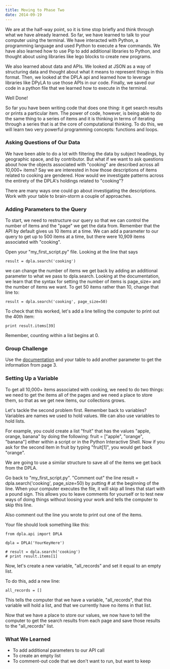 ```yaml
---
title: Moving to Phase Two
date: 2014-09-19
---
```


We are at the half-way point, so it is time stop briefly and think through what we have already learned. So far, we have learned to talk to your computer using the terminal. We have interacted with Python, a programming language and used Python to execute a few commands. We have also learned how to use Pip to add additional libraries to Python, and thought about using libraries like lego blocks to create new programs. 

We also learned about data and APIs. We looked at JSON as a way of structuring data and thought about what it means to represent things in this format. Then, we looked at the DPLA api and learned how to leverage libraries like DPyLA to use those APIs in our code. Finally, we saved our code in a python file that we learned how to execute in the terminal.

Well Done!

So far you have been writing code that does one thing: it get search results or prints a particular item. The power of code, however, is being able to do the same thing to a series of items and it is thinking in terms of iterating through a series that is at the core of computational thinking. To do this, we will learn two very powerful programming concepts: functions and loops.


### Asking Questions of Our Data

We have been able to do a lot with filtering the data by subject headings, by geographic space, and by contributor. But what if we want to ask questions about how the objects associated with "cooking" are described across all 10,000+ items? Say we are interested in how those descriptions of items related to cooking are gendered. How would we investigate patterns across the entirety of the DPLA's holdings related to "cooking"?

There are many ways one could go about investigating the descriptions. Work with your table to brain-storm a couple of approaches.
 

### Adding Parameters to the Query

To start, we need to restructure our query so that we can control the number of items and the "page" we get the data from. Remember that the API by default gives us 10 items at a time. We can add a parameter to our query to get up to 500 items at a time, but there were 10,909 items associated with "cooking".

Open your "my_first_script.py" file. Looking at the line that says 

	result = dpla.search('cooking')

we can change the number of items we get back by adding an additional parameter to what we pass to dpla.search. Looking at the documentation, we learn that the syntax for setting the number of items is <span class="command">page_size=</span> and the number of items we want. To get 50 items rather than 10, change that line to:

	result = dpla.search('cooking', page_size=50)

To check that this worked, let's add a line telling the computer to print out the 40th item:

	print result.items[39]

Remember, counting within a list begins at 0.

### Group Challenge

Use the [documentation](https://github.com/bibliotechy/DPyLA) and your table to add another parameter to get the information from page 3.


### Setting Up a Variable

To get all 10,000+ items associated with cooking, we need to do two things: we need to get the items all of the pages and we need a place to store them, so that as we get new items, our collections grows.

Let's tackle the second problem first. Remember back to variables? Variables are names we used to hold values. We can also use variables to hold lists. 

For example, you could create a list "fruit" that has the values "apple, orange, banana" by doing the following: fruit = ["apple", "orange", "banana"] either within a script or in the Python Interactive Shell. Now if you ask for the second item in fruit by typing "fruit[1]", you would get back "orange".

We are going to use a similar structure to save all of the items we get back from the DPLA.

Go back to "my_first_script.py". "Comment out" the line <span class="command">result = dpla.search('cooking', page_size=50)</span> by putting # at the beginning of the line. When your computer executes the file, it will skip all lines that start with a pound sign. This allows you to leave comments for yourself or to test new ways of doing things without loosing your work and tells the computer to skip this line. 

Also comment out the line you wrote to print out one of the items.

Your file should look something like this: 

	from dpla.api import DPLA

	dpla = DPLA('YourKeyHere')
	
	# result = dpla.search('cooking')
	# print result.items[1]

Now, let's create a new variable, "all_records" and set it equal to an empty list.

To do this, add a new line:

	all_records = []

This tells the computer that we have a variable, "all_records", that this variable will hold a list, and that we currently have no items in that list.

Now that we have a place to store our values, we now have to tell the computer to get the search results from each page and save those results to the "all_records" list.

### What We Learned

- To add additional parameters to our API call
- To create an empty list
- To comment-out code that we don't want to run, but want to keep
